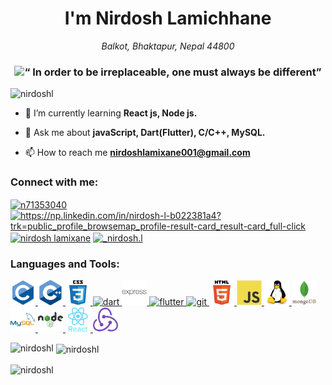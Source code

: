 <h1 align="center">I'm Nirdosh Lamichhane</h1>
<p align="center"><i>Balkot, Bhaktapur, Nepal 44800</i></p>
<h3 align="center"><img src="https://cdn.pixabay.com/photo/2016/05/30/14/46/man-1424877_960_720.png" height="55vh">“ In order to be irreplaceable, one must always be different”</h3>

<p align="left"> <img src="https://komarev.com/ghpvc/?username=nirdoshl&label=Profile%20views&color=0e75b6&style=flat" alt="nirdoshl" /> </p>
<!-- - 🔭 I’m currently working on **E-commerce Website** -->

- 🌱 I’m currently learning **React js, Node js.**

- 💬 Ask me about **javaScript, Dart(Flutter), C/C++, MySQL.**

- 📫 How to reach me **nirdoshlamixane001@gmail.com**

<h3 align="left">Connect with me:</h3>
<p align="left">
<a href="https://twitter.com/n71353040" target="blank"><img align="center" src="https://raw.githubusercontent.com/rahuldkjain/github-profile-readme-generator/master/src/images/icons/Social/twitter.svg" alt="n71353040" height="30" width="40" /></a>
<a href="https://linkedin.com/in/nirdosh-l-b022381a4?trk=public_profile_browsemap_profile-result-card_result-card_full-click" target="blank"><img align="center" src="https://raw.githubusercontent.com/rahuldkjain/github-profile-readme-generator/master/src/images/icons/Social/linked-in-alt.svg" alt="https://np.linkedin.com/in/nirdosh-l-b022381a4?trk=public_profile_browsemap_profile-result-card_result-card_full-click" height="30" width="40" /></a>
<a href="https://fb.com/nirdosh.lamixane.1" target="blank"><img align="center" src="https://raw.githubusercontent.com/rahuldkjain/github-profile-readme-generator/master/src/images/icons/Social/facebook.svg" alt="nirdosh lamixane" height="30" width="40" /></a>
<a href="https://instagram.com/_nirdosh.l" target="blank"><img align="center" src="https://raw.githubusercontent.com/rahuldkjain/github-profile-readme-generator/master/src/images/icons/Social/instagram.svg" alt="_nirdosh.l" height="30" width="40" /></a>
</p>

<h3 align="left">Languages and Tools:</h3>
<p align="left"> <a href="https://www.cprogramming.com/" target="_blank" rel="noreferrer"> <img src="https://raw.githubusercontent.com/devicons/devicon/master/icons/c/c-original.svg" alt="c" width="40" height="40"/> </a> <a href="https://www.w3schools.com/cpp/" target="_blank" rel="noreferrer"> <img src="https://raw.githubusercontent.com/devicons/devicon/master/icons/cplusplus/cplusplus-original.svg" alt="cplusplus" width="40" height="40"/> </a> <a href="https://www.w3schools.com/css/" target="_blank" rel="noreferrer"> <img src="https://raw.githubusercontent.com/devicons/devicon/master/icons/css3/css3-original-wordmark.svg" alt="css3" width="40" height="40"/> </a> <a href="https://dart.dev" target="_blank" rel="noreferrer"> <img src="https://www.vectorlogo.zone/logos/dartlang/dartlang-icon.svg" alt="dart" width="40" height="40"/> </a> <a href="https://expressjs.com" target="_blank" rel="noreferrer"> <img src="https://raw.githubusercontent.com/devicons/devicon/master/icons/express/express-original-wordmark.svg" alt="express" width="40" height="40"/> </a> <a href="https://flutter.dev" target="_blank" rel="noreferrer"> <img src="https://www.vectorlogo.zone/logos/flutterio/flutterio-icon.svg" alt="flutter" width="40" height="40"/> </a> <a href="https://git-scm.com/" target="_blank" rel="noreferrer"> <img src="https://www.vectorlogo.zone/logos/git-scm/git-scm-icon.svg" alt="git" width="40" height="40"/> </a> <a href="https://www.w3.org/html/" target="_blank" rel="noreferrer"> <img src="https://raw.githubusercontent.com/devicons/devicon/master/icons/html5/html5-original-wordmark.svg" alt="html5" width="40" height="40"/> </a> <a href="https://developer.mozilla.org/en-US/docs/Web/JavaScript" target="_blank" rel="noreferrer"> <img src="https://raw.githubusercontent.com/devicons/devicon/master/icons/javascript/javascript-original.svg" alt="javascript" width="40" height="40"/> </a> <a href="https://www.linux.org/" target="_blank" rel="noreferrer"> <img src="https://raw.githubusercontent.com/devicons/devicon/master/icons/linux/linux-original.svg" alt="linux" width="40" height="40"/> </a> <a href="https://www.mongodb.com/" target="_blank" rel="noreferrer"> <img src="https://raw.githubusercontent.com/devicons/devicon/master/icons/mongodb/mongodb-original-wordmark.svg" alt="mongodb" width="40" height="40"/> </a> <a href="https://www.mysql.com/" target="_blank" rel="noreferrer"> <img src="https://raw.githubusercontent.com/devicons/devicon/master/icons/mysql/mysql-original-wordmark.svg" alt="mysql" width="40" height="40"/> </a> <a href="https://nodejs.org" target="_blank" rel="noreferrer"> <img src="https://raw.githubusercontent.com/devicons/devicon/master/icons/nodejs/nodejs-original-wordmark.svg" alt="nodejs" width="40" height="40"/> </a> <a href="https://reactjs.org/" target="_blank" rel="noreferrer"> <img src="https://raw.githubusercontent.com/devicons/devicon/master/icons/react/react-original-wordmark.svg" alt="react" width="40" height="40"/> </a> <a href="https://redux.js.org" target="_blank" rel="noreferrer"> <img src="https://raw.githubusercontent.com/devicons/devicon/master/icons/redux/redux-original.svg" alt="redux" width="40" height="40"/> </a> </p>

<p><img align="left" src="https://github-readme-stats.vercel.app/api/top-langs?username=nirdoshl&show_icons=true&locale=en&layout=compact" alt="nirdoshl" /></p>

<p>&nbsp;<img align="center" src="https://github-readme-stats.vercel.app/api?username=nirdoshl&show_icons=true&locale=en" alt="nirdoshl" /></p>

<p><img align="center" src="https://github-readme-streak-stats.herokuapp.com/?user=nirdoshl&" alt="nirdoshl" /></p>
